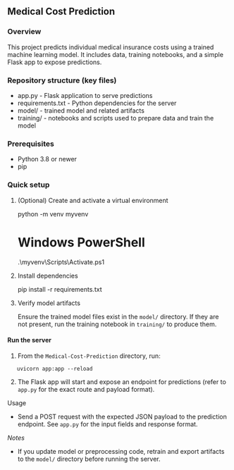 ## Medical Cost Prediction

### Overview

This project predicts individual medical insurance costs using a trained machine learning model. It includes data, training notebooks, and a simple Flask app to expose predictions.

### Repository structure (key files)

- app.py - Flask application to serve predictions
- requirements.txt - Python dependencies for the server
- model/ - trained model and related artifacts
- training/ - notebooks and scripts used to prepare data and train the model

### Prerequisites

- Python 3.8 or newer
- pip

### Quick setup

1. (Optional) Create and activate a virtual environment

   python -m venv myvenv
   # Windows PowerShell
   .\myvenv\Scripts\Activate.ps1

2. Install dependencies

   pip install -r requirements.txt

3. Verify model artifacts

   Ensure the trained model files exist in the `model/` directory. If they are not present, run the training notebook in `training/` to produce them.

#### Run the server

1. From the `Medical-Cost-Prediction` directory, run:

```
   uvicorn app:app --reload
```

2. The Flask app will start and expose an endpoint for predictions (refer to `app.py` for the exact route and payload format).

Usage

- Send a POST request with the expected JSON payload to the prediction endpoint. See `app.py` for the input fields and response format.

*Notes*


- If you update model or preprocessing code, retrain and export artifacts to the `model/` directory before running the server.
